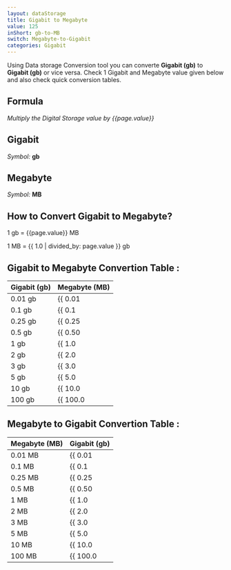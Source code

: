 ```yaml
---
layout: dataStorage
title: Gigabit to Megabyte
value: 125
inShort: gb-to-MB
switch: Megabyte-to-Gigabit
categories: Gigabit
---
```


Using Data storage Conversion tool you can converte **Gigabit (gb)** to **Gigabit (gb)** or vice versa. Check 1 Gigabit and Megabyte value given below and also check quick conversion tables.

## Formula
*Multiply the Digital Storage value by {{page.value}}*

## Gigabit
*Symbol:* **gb**

## Megabyte
*Symbol:* **MB**

## How to Convert Gigabit to Megabyte?

1 gb = {{page.value}} MB

1 MB = {{ 1.0 | divided_by: page.value }} gb


## Gigabit to Megabyte Convertion Table :

| Gigabit (gb) | Megabyte (MB) |
| ---- | ---- |
| 0.01 gb | {{ 0.01 | times: page.value | round: 12 }} MB |
| 0.1 gb | {{ 0.1 | times: page.value | round: 12 }} MB |
| 0.25 gb | {{ 0.25 | times: page.value | round: 12 }} MB |
| 0.5 gb | {{ 0.50 | times: page.value | round: 12 }} MB |
| 1 gb | {{ 1.0 | times: page.value | round: 12 }} MB |
| 2 gb | {{ 2.0 | times: page.value | round: 12 }} MB |
| 3 gb | {{ 3.0 | times: page.value | round: 12 }} MB |
| 5 gb | {{ 5.0 | times: page.value | round: 12 }} MB |
| 10 gb | {{ 10.0 | times: page.value | round: 12 }} MB |
| 100 gb | {{ 100.0 | times: page.value | round: 12 }} MB |

## Megabyte to Gigabit Convertion Table :

| Megabyte (MB) | Gigabit (gb) |
| ---- | ---- |
| 0.01 MB | {{ 0.01 | divided_by: page.value | round: 12 }} gb |
| 0.1 MB | {{ 0.1 | divided_by: page.value | round: 12 }} gb |
| 0.25 MB | {{ 0.25 | divided_by: page.value | round: 12 }} gb |
| 0.5 MB | {{ 0.50 | divided_by: page.value | round: 12 }} gb |
| 1 MB | {{ 1.0 | divided_by: page.value | round: 12 }} gb |
| 2 MB | {{ 2.0 | divided_by: page.value | round: 12 }} gb |
| 3 MB | {{ 3.0 | divided_by: page.value | round: 12 }} gb |
| 5 MB | {{ 5.0 | divided_by: page.value | round: 12 }} gb |
| 10 MB | {{ 10.0 | divided_by: page.value | round: 12 }} gb |
| 100 MB | {{ 100.0 | divided_by: page.value | round: 12 }} gb |


<script>
document.getElementById('selectInput')[10].selected = true
document.getElementById('selectOutput')[8].selected = true
</script>
